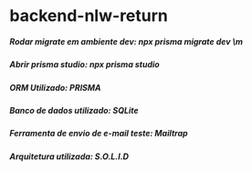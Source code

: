 ﻿# backend-nlw-return

##### Rodar migrate em ambiente dev: npx prisma migrate dev \m
##### Abrir prisma studio: npx prisma studio


##### ORM Utilizado: PRISMA
##### Banco de dados utilizado: SQLite
##### Ferramenta de envio de e-mail teste: Mailtrap
##### Arquitetura utilizada: S.O.L.I.D
